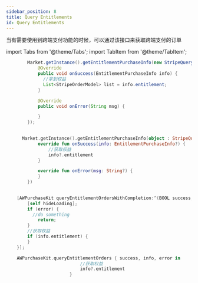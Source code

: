 ```yaml
---
sidebar_position: 8
title: Query Entitlements
id: Query Entitlements
---
```


当有需要使用到跨端支付功能的时候，可以通过该接口来获取跨端支付的订单

 
import Tabs from '@theme/Tabs';
import TabItem from '@theme/TabItem';

<Tabs>
  <TabItem value="Java" label="Java" default>

```Java
        Market.getInstance().getEntitlementPurchaseInfo(new StripeQueryOrderListener() {
            @Override
            public void onSuccess(EntitlementPurchaseInfo info) {
              //拿到权益
              List<StripeOrderModel> list = info.entitlement;
            }

            @Override
            public void onError(String msg) {

            }
        });
```
  </TabItem>
  <TabItem value="Kotlin" label="Kotlin">

```Kotlin
      
      Market.getInstance().getEntitlementPurchaseInfo(object : StripeQueryOrderListener{
            override fun onSuccess(info: EntitlementPurchaseInfo?) {
                //获取权益
                info?.entitlement
            }

            override fun onError(msg: String?) {
            }
        })
      
```
  </TabItem>
  <TabItem value="Objective-C" label="Objective-C">

```Objective-C 
    [AWPurchaseKit queryEntitlementOrdersWithCompletion:^(BOOL success, AWEntitlementPurchaseInfo * _Nullable info, AWError * _Nullable error) {
        [self hideLoading];
        if (error) {
          //do something
            return;
        }
        //获取权益
        if (info.entitlement) {
        }
    }];
```
  </TabItem>
  <TabItem value="Swift" label="Swift">

```Swift
    AWPurchaseKit.queryEntitlementOrders { success, info, error in
                            //获取权益
                            info?.entitlement
                        }
```
  </TabItem>
</Tabs>